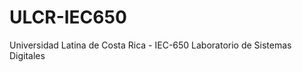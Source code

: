 ULCR-IEC650
===========

Universidad Latina de Costa Rica - IEC-650 Laboratorio de Sistemas Digitales

